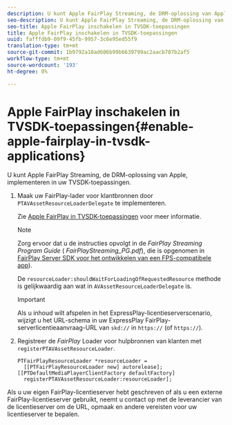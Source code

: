 ```yaml
---
description: U kunt Apple FairPlay Streaming, de DRM-oplossing van Apple, implementeren in uw TVSDK-toepassingen.
seo-description: U kunt Apple FairPlay Streaming, de DRM-oplossing van Apple, implementeren in uw TVSDK-toepassingen.
seo-title: Apple FairPlay inschakelen in TVSDK-toepassingen
title: Apple FairPlay inschakelen in TVSDK-toepassingen
uuid: fafffdb9-09f9-45fb-9957-3c6e95ed55f9
translation-type: tm+mt
source-git-commit: 1b9792a10ad606b99b6639799ac2aacb707b2af5
workflow-type: tm+mt
source-wordcount: '193'
ht-degree: 0%

---
```



# Apple FairPlay inschakelen in TVSDK-toepassingen{#enable-apple-fairplay-in-tvsdk-applications}

U kunt Apple FairPlay Streaming, de DRM-oplossing van Apple, implementeren in uw TVSDK-toepassingen.

1. Maak uw FairPlay-lader voor klantbronnen door `PTAVAssetResourceLoaderDelegate` te implementeren.

   Zie [Apple FairPlay in TVSDK-toepassingen](../../c-psdk-ios-1.4-drm-content-security/c-psdk-ios-1.4-apple-fairplay-tvsdk/c-psdk-ios-1.4-apple-fairplay-tvsdk.md) voor meer informatie.

   >[!NOTE]
   >
   >Zorg ervoor dat u de instructies opvolgt in de *FairPlay Streaming Program Guide* ( *FairPlayStreaming_PG.pdf*), die is opgenomen in [FairPlay Server SDK voor het ontwikkelen van een FPS-compatibele app](https://developer.apple.com/services-account/download?path=/Developer_Tools/FairPlay_Streaming_SDK/FairPlay_Streaming_Server_SDK.zip)).

   De `resourceLoader:shouldWaitForLoadingOfRequestedResource` methode is gelijkwaardig aan wat in `AVAssetResourceLoaderDelegate` is.

   >[!IMPORTANT]
   >
   >Als u inhoud wilt afspelen in het ExpressPlay-licentieserverscenario, wijzigt u het URL-schema in uw ExpressPlay FairPlay-serverlicentieaanvraag-URL van `skd://` in `https://` (of `https://`).

1. Registreer de *FairPlay* Loader voor hulpbronnen van klanten met `registerPTAVAssetResourceLoader`.

   ```
   PTFairPlayResourceLoader *resourceLoader =  
     [[PTFairPlayResourceLoader new] autorelease];  
   [[PTDefaultMediaPlayerClientFactory defaultFactory]  
     registerPTAVAssetResourceLoader:resourceLoader];
   ```

Als u uw eigen FairPlay-licentieserver hebt geschreven of als u een externe FairPlay-licentieserver gebruikt, neemt u contact op met de leverancier van de licentieserver om de URL, opmaak en andere vereisten voor uw licentieserver te bepalen.
